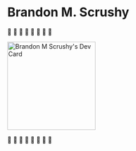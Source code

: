 # Brandon M. Scrushy

🍕 🍕 🍕 🍕 🍕 🍕 🍕 🍕 


<a href="https://app.daily.dev/TheBrandolorian"><img src="https://api.daily.dev/devcards/6e56e1ccbd6d460e9269572cb0fd21e5.png?r=jyd" width="200" alt="Brandon M Scrushy's Dev Card"/></a>

🍕 🍕 🍕 🍕 🍕 🍕 🍕 🍕 
<!--
**GitToDaChoppa/GitToDaChoppa** is a ✨ _special_ ✨ repository because its `README.md` (this file) appears on your GitHub profile.

Here are some ideas to get you started:

- 🔭 I’m currently working on ...
- 🌱 I’m currently learning ...
- 👯 I’m looking to collaborate on ...
- 🤔 I’m looking for help with ...
- 💬 Ask me about ...
- 📫 How to reach me: ...
- 😄 Pronouns: ...
- ⚡ Fun fact: ...
-->
<!--  daily.dev BOOKMARKS:START -->
<!--  daily.dev BOOKMARKS:END -->
